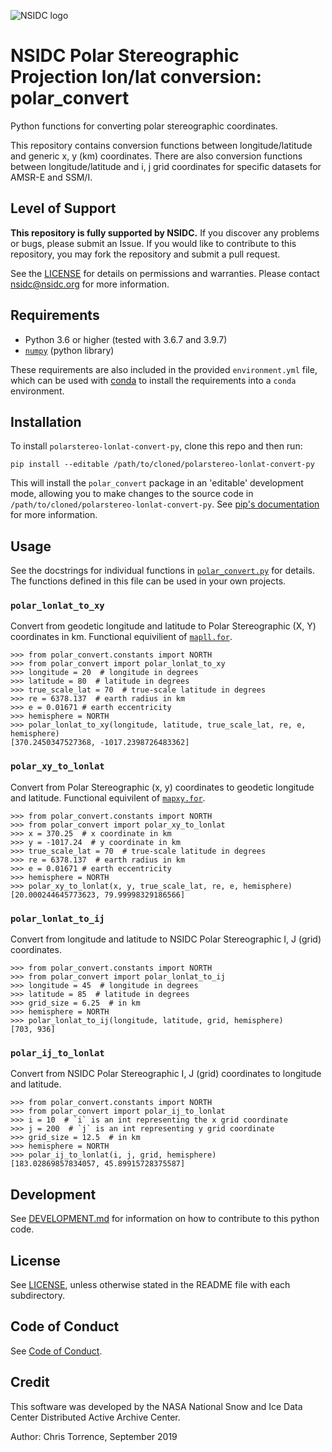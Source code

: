 ![NSIDC logo](/images/NSIDC_logo_2018_poster-1.png)

# NSIDC Polar Stereographic Projection lon/lat conversion: polar_convert

Python functions for converting polar stereographic coordinates.

This repository contains conversion functions between longitude/latitude and generic x,
y (km) coordinates. There are also conversion functions between
longitude/latitude and i, j grid coordinates for specific datasets for AMSR-E
and SSM/I.


## Level of Support

<b>This repository is fully supported by NSIDC.</b> If you discover any problems or
bugs, please submit an Issue. If you would like to contribute to this
repository, you may fork the repository and submit a pull request.

See the [LICENSE](LICENSE) for details on permissions and warranties. Please
contact nsidc@nsidc.org for more information.

## Requirements

* Python 3.6 or higher (tested with 3.6.7 and 3.9.7)
* [`numpy`](https://numpy.org/) (python library)

These requirements are also included in the provided `environment.yml` file,
which can be used with [conda](https://docs.conda.io/en/latest/) to install the
requirements into a `conda` environment.


## Installation

To install `polarstereo-lonlat-convert-py`, clone this repo and then run:

```
pip install --editable /path/to/cloned/polarstereo-lonlat-convert-py
```

This will install the `polar_convert` package in an 'editable' development mode,
allowing you to make changes to the source code in
`/path/to/cloned/polarstereo-lonlat-convert-py`. See [pip's
documentation](https://pip.pypa.io/en/stable/cli/pip_install/#install-editable)
for more information.


## Usage

See the docstrings for individual functions in
[`polar_convert.py`](./polar_convert/polar_convert.py) for details.  The
functions defined in this file can be used in your own projects.

### `polar_lonlat_to_xy`

Convert from geodetic longitude and latitude to Polar Stereographic (X, Y)
coordinates in km. Functional equivilient of
[`mapll.for`](https://github.com/nsidc/polarstereo-latlon-convert-fortran/blob/main/locate/mapll.for).

```
>>> from polar_convert.constants import NORTH
>>> from polar_convert import polar_lonlat_to_xy
>>> longitude = 20  # longitude in degrees
>>> latitude = 80  # latitude in degrees
>>> true_scale_lat = 70  # true-scale latitude in degrees
>>> re = 6378.137  # earth radius in km
>>> e = 0.01671 # earth eccentricity
>>> hemisphere = NORTH
>>> polar_lonlat_to_xy(longitude, latitude, true_scale_lat, re, e, hemisphere)
[370.2450347527368, -1017.2398726483362]
```

### `polar_xy_to_lonlat`

Convert from Polar Stereographic (x, y) coordinates to geodetic longitude and
latitude. Functional equivilent of
[`mapxy.for`](https://github.com/nsidc/polarstereo-latlon-convert-fortran/blob/main/locate/mapxy.for).

```
>>> from polar_convert.constants import NORTH
>>> from polar_convert import polar_xy_to_lonlat
>>> x = 370.25  # x coordinate in km
>>> y = -1017.24  # y coordinate in km
>>> true_scale_lat = 70  # true-scale latitude in degrees 
>>> re = 6378.137  # earth radius in km
>>> e = 0.01671 # earth eccentricity
>>> hemisphere = NORTH
>>> polar_xy_to_lonlat(x, y, true_scale_lat, re, e, hemisphere)
[20.000244645773623, 79.99998329186566]
```

### `polar_lonlat_to_ij`

Convert from longitude and latitude to NSIDC Polar Stereographic I, J (grid)
coordinates.

```
>>> from polar_convert.constants import NORTH
>>> from polar_convert import polar_lonlat_to_ij
>>> longitude = 45  # longitude in degrees
>>> latitude = 85  # latitude in degrees
>>> grid_size = 6.25  # in km
>>> hemisphere = NORTH
>>> polar_lonlat_to_ij(longitude, latitude, grid, hemisphere)
[703, 936]
```

### `polar_ij_to_lonlat`

Convert from NSIDC Polar Stereographic I, J (grid) coordinates to longitude and
latitude.

```
>>> from polar_convert.constants import NORTH
>>> from polar_convert import polar_ij_to_lonlat
>>> i = 10  # `i` is an int representing the x grid coordinate
>>> j = 200  # `j` is an int representing y grid coordinate
>>> grid_size = 12.5  # in km
>>> hemisphere = NORTH
>>> polar_ij_to_lonlat(i, j, grid, hemisphere)
[183.02869857834057, 45.89915728375587]
```

## Development

See [DEVELOPMENT.md](./DEVELOPMENT.md) for information on how to contribute to
this python code.


## License

See [LICENSE](LICENSE), unless otherwise stated in the README file with each subdirectory.

## Code of Conduct

See [Code of Conduct](CODE_OF_CONDUCT.md).

## Credit

This software was developed by the NASA National Snow and Ice Data Center Distributed Active Archive Center.

Author: Chris Torrence, September 2019
